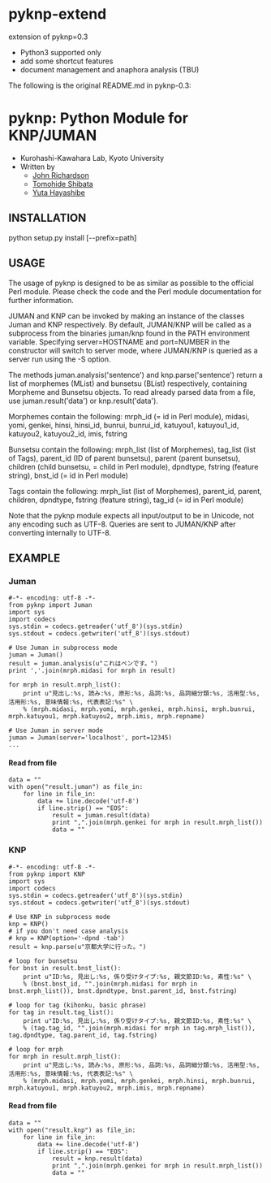 # pyknp-extend
extension of pyknp=0.3
- Python3 supported only
- add some shortcut features
- document management and anaphora analysis (TBU)

The following is the original README.md in pyknp-0.3:

# pyknp: Python Module for KNP/JUMAN

- Kurohashi-Kawahara Lab, Kyoto University
- Written by 
    - [John Richardson](john@nlp.ist.i.kyoto-u.ac.jp)
    - [Tomohide Shibata](shibata@i.kyoto-u.ac.jp)
    - [Yuta Hayashibe](yuta-h@i.kyoto-u.ac.jp)

## INSTALLATION

python setup.py install [--prefix=path]

## USAGE

The usage of pyknp is designed to be as similar as possible to the official
Perl module. Please check the code and the Perl module documentation for further
information.

JUMAN and KNP can be invoked by making an instance of the classes Juman and KNP
respectively. By default, JUMAN/KNP will be called as a subprocess from the
binaries juman/knp found in the PATH environment variable. Specifying
server=HOSTNAME and port=NUMBER in the constructor will switch to server mode,
where JUMAN/KNP is queried as a server run using the -S option.

The methods juman.analysis('sentence') and knp.parse('sentence') return a list
of morphemes (MList) and bunsetsu (BList) respectively, containing Morpheme and
Bunsetsu objects. To read already parsed data from a file, use
juman.result('data') or knp.result('data').

Morphemes contain the following:
    mrph_id (= id in Perl module), midasi, yomi, genkei, hinsi, hinsi_id,
    bunrui, bunrui_id, katuyou1, katuyou1_id, katuyou2, katuyou2_id, imis,
    fstring

Bunsetsu contain the following:
    mrph_list (list of Morphemes), tag_list (list of Tags), parent_id (ID of
    parent bunsetsu), parent (parent bunsetsu), children (child bunsetsu, = child in Perl module),
    dpndtype, fstring (feature string), bnst_id (= id in Perl module) 

Tags contain the following:
    mrph_list (list of Morphemes), parent_id, parent, children,
    dpndtype, fstring (feature string), tag_id (= id in Perl module)

Note that the pyknp module expects all input/output to be in Unicode, not any
encoding such as UTF-8. Queries are sent to JUMAN/KNP after converting
internally to UTF-8.

## EXAMPLE

### Juman
    #-*- encoding: utf-8 -*-
    from pyknp import Juman
    import sys
    import codecs
    sys.stdin = codecs.getreader('utf_8')(sys.stdin)
    sys.stdout = codecs.getwriter('utf_8')(sys.stdout)
    
    # Use Juman in subprocess mode
    juman = Juman()
    result = juman.analysis(u"これはペンです。")
    print ','.join(mrph.midasi for mrph in result)
    
    for mrph in result.mrph_list():
        print u"見出し:%s, 読み:%s, 原形:%s, 品詞:%s, 品詞細分類:%s, 活用型:%s, 活用形:%s, 意味情報:%s, 代表表記:%s" \
        % (mrph.midasi, mrph.yomi, mrph.genkei, mrph.hinsi, mrph.bunrui, mrph.katuyou1, mrph.katuyou2, mrph.imis, mrph.repname)
    
    # Use Juman in server mode
    juman = Juman(server='localhost', port=12345)
    ...

#### Read from file
    data = ""
    with open("result.juman") as file_in:
        for line in file_in:
            data += line.decode('utf-8')
            if line.strip() == "EOS":
                result = juman.result(data)
                print ",".join(mrph.genkei for mrph in result.mrph_list())
                data = ""

### KNP
    #-*- encoding: utf-8 -*-
    from pyknp import KNP
    import sys
    import codecs
    sys.stdin = codecs.getreader('utf_8')(sys.stdin)
    sys.stdout = codecs.getwriter('utf_8')(sys.stdout)
    
    # Use KNP in subprocess mode
    knp = KNP()
    # if you don't need case analysis
    # knp = KNP(option='-dpnd -tab')
    result = knp.parse(u"京都大学に行った。")
    
    # loop for bunsetsu
    for bnst in result.bnst_list():
        print u"ID:%s, 見出し:%s, 係り受けタイプ:%s, 親文節ID:%s, 素性:%s" \
        % (bnst.bnst_id, "".join(mrph.midasi for mrph in bnst.mrph_list()), bnst.dpndtype, bnst.parent_id, bnst.fstring)
    
    # loop for tag (kihonku, basic phrase)
    for tag in result.tag_list():
        print u"ID:%s, 見出し:%s, 係り受けタイプ:%s, 親文節ID:%s, 素性:%s" \
        % (tag.tag_id, "".join(mrph.midasi for mrph in tag.mrph_list()), tag.dpndtype, tag.parent_id, tag.fstring)
    
    # loop for mrph
    for mrph in result.mrph_list():
        print u"見出し:%s, 読み:%s, 原形:%s, 品詞:%s, 品詞細分類:%s, 活用型:%s, 活用形:%s, 意味情報:%s, 代表表記:%s" \
        % (mrph.midasi, mrph.yomi, mrph.genkei, mrph.hinsi, mrph.bunrui, mrph.katuyou1, mrph.katuyou2, mrph.imis, mrph.repname)

#### Read from file
    data = ""
    with open("result.knp") as file_in:
        for line in file_in:
            data += line.decode('utf-8')
            if line.strip() == "EOS":
                result = knp.result(data)
                print ",".join(mrph.genkei for mrph in result.mrph_list())
                data = ""

